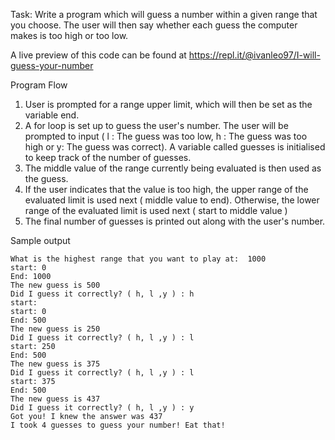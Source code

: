  Task: Write a program which will guess a number within a given range that you choose. The user will then say whether each guess the computer makes is too high or too low.
 
A live preview of this code can be found at https://repl.it/@ivanleo97/I-will-guess-your-number 

Program Flow
1. User is prompted for a range upper limit, which will then be set as the variable end.
2. A for loop is set up to guess the user's number. The user will be prompted to input ( l : The guess was too low, h : The guess was too high or y: The guess was correct). A variable called guesses is initialised to keep track of the number of guesses.
3. The middle value of the range currently being evaluated is then used as the guess. 
4. If the user indicates that the value is too high, the upper range of the evaluated limit is used next (  middle value to end). Otherwise, the lower range of the evaluated limit is used next ( start to middle value )
5. The final number of guesses is printed out along with the user's number.

Sample output

```
What is the highest range that you want to play at:  1000
start: 0
End: 1000
The new guess is 500
Did I guess it correctly? ( h, l ,y ) : h
start: 
start: 0
End: 500
The new guess is 250
Did I guess it correctly? ( h, l ,y ) : l
start: 250
End: 500
The new guess is 375
Did I guess it correctly? ( h, l ,y ) : l
start: 375
End: 500
The new guess is 437
Did I guess it correctly? ( h, l ,y ) : y
Got you! I knew the answer was 437
I took 4 guesses to guess your number! Eat that! 

```
